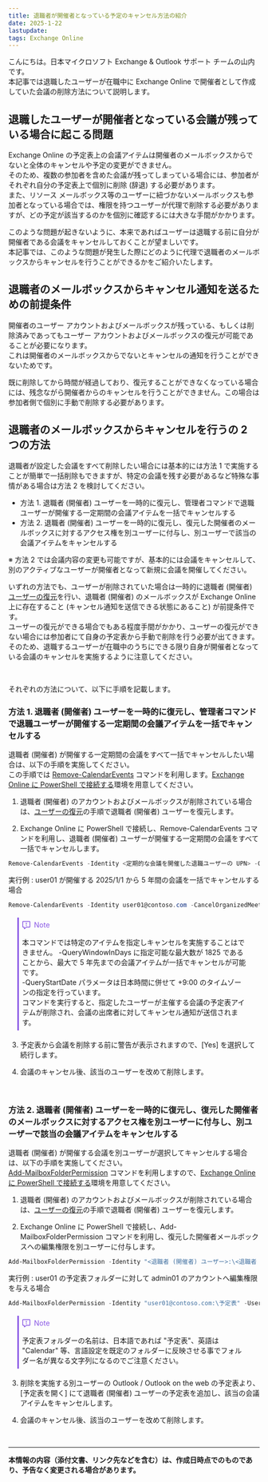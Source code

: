 ```yaml
---
title: 退職者が開催者となっている予定のキャンセル方法の紹介
date: 2025-1-22
lastupdate:
tags: Exchange Online
---
```

こんにちは。日本マイクロソフト Exchange & Outlook サポート チームの山内です。\
本記事では退職したユーザーが在職中に Exchange Online で開催者として作成していた会議の削除方法について説明します。

## 退職したユーザーが開催者となっている会議が残っている場合に起こる問題

Exchange Online の予定表上の会議アイテムは開催者のメールボックスからでないと全体のキャンセルや予定の変更ができません。\
そのため、複数の参加者を含めた会議が残ってしまっている場合には、参加者がそれぞれ自分の予定表上で個別に削除 (辞退) する必要があります。\
また、リソース メールボックス等のユーザーに紐づかないメールボックスも参加者となっている場合では、権限を持つユーザーが代理で削除する必要がありますが、どの予定が該当するのかを個別に確認するには大きな手間がかかります。

このような問題が起きないように、本来であればユーザーは退職する前に自分が開催者である会議をキャンセルしておくことが望ましいです。\
本記事では、このような問題が発生した際にどのように代理で退職者のメールボックスからキャンセルを行うことができるかをご紹介いたします。

## 退職者のメールボックスからキャンセル通知を送るための前提条件

開催者のユーザー アカウントおよびメールボックスが残っている、もしくは削除済みであってもユーザー アカウントおよびメールボックスの復元が可能であることが必要になります。\
これは開催者のメールボックスからでないとキャンセルの通知を行うことができないためです。

既に削除してから時間が経過しており、復元することができなくなっている場合には、残念ながら開催者からのキャンセルを行うことができません。この場合は参加者側で個別に手動で削除する必要があります。

## 退職者のメールボックスからキャンセルを行うの 2 つの方法

退職者が設定した会議をすべて削除したい場合には基本的には方法 1 で実施することが簡単で一括削除もできますが、特定の会議を残す必要があるなど特殊な事情がある場合は方法 2 を検討してください。

- 方法 1. 退職者 (開催者) ユーザーを一時的に復元し、管理者コマンドで退職ユーザーが開催する一定期間の会議アイテムを一括でキャンセルする
- 方法 2. 退職者 (開催者) ユーザーを一時的に復元し、復元した開催者のメールボックスに対するアクセス権を別ユーザーに付与し、別ユーザーで該当の会議アイテムをキャンセルする

※ 方法 2 では会議内容の変更も可能ですが、基本的には会議をキャンセルして、別のアクティブなユーザーが開催者となって新規に会議を開催してください。

いずれの方法でも、ユーザーが削除されていた場合は一時的に退職者 (開催者) [ユーザーの復元](https://learn.microsoft.com/microsoft-365/admin/add-users/restore-user?view=o365-worldwide)を行い、退職者 (開催者) のメールボックスが Exchange Online 上に存在すること (キャンセル通知を送信できる状態にあること) が前提条件です。\
ユーザーの復元ができる場合でもある程度手間がかかり、ユーザーの復元ができない場合には参加者にて自身の予定表から手動で削除を行う必要が出てきます。\
そのため、退職するユーザーが在職中のうちにできる限り自身が開催者となっている会議のキャンセルを実施するように注意してください。

&nbsp;

それぞれの方法について、以下に手順を記載します。

### 方法 1. 退職者 (開催者) ユーザーを一時的に復元し、管理者コマンドで退職ユーザーが開催する一定期間の会議アイテムを一括でキャンセルする

退職者 (開催者) が開催する一定期間の会議をすべて一括でキャンセルしたい場合は、以下の手順を実施してください。\
この手順では [Remove-CalendarEvents](https://learn.microsoft.com/powershell/module/exchange/remove-calendarevents?view=exchange-ps) コマンドを利用します。[Exchange Online に PowerShell で接続する](https://learn.microsoft.com/powershell/exchange/connect-to-exchange-online-powershell?view=exchange-ps)環境を用意してください。

1. 退職者 (開催者) のアカウントおよびメールボックスが削除されている場合は、[ユーザーの復元](https://learn.microsoft.com/microsoft-365/admin/add-users/restore-user?view=o365-worldwide)の手順で退職者 (開催者) ユーザーを復元します。

2. Exchange Online に PowerShell で接続し、Remove-CalendarEvents コマンドを利用し、退職者 (開催者) ユーザーが開催する一定期間の会議をすべて一括でキャンセルします。

``` PowerShell
Remove-CalendarEvents -Identity <定期的な会議を開催した退職ユーザーの UPN> -CancelOrganizedMeetings -QueryStartDate YYYY-MM-DD+09:00 -QueryWindowInDays 1825
```

実行例 : user01 が開催する 2025/1/1 から 5 年間の会議を一括でキャンセルする場合

``` PowerShell
Remove-CalendarEvents -Identity user01@contoso.com -CancelOrganizedMeetings -QueryStartDate 2025-01-01+09:00 -QueryWindowInDays 1825
```

<div style="margin:1.25em;border-left:.25em solid #8957e5;padding:.5em;">
<div style="margin-bottom:16px;display:flex;align-items:center;line-height:1;color:#8957e5">
<svg viewBox="0 0 16 16" width="16" height="16" aria-hidden="true" style="margin-right:8px">
<path fill=#8957e5 d="M0 1.75C0 .784.784 0 1.75 0h12.5C15.216 0 16 .784 16 1.75v9.5A1.75 1.75 0 0 1 14.25 13H8.06l-2.573 2.573A1.458 1.458 0 0 1 3 14.543V13H1.75A1.75 1.75 0 0 1 0 11.25Zm1.75-.25a.25.25 0 0 0-.25.25v9.5c0 .138.112.25.25.25h2a.75.75 0 0 1 .75.75v2.19l2.72-2.72a.749.749 0 0 1 .53-.22h6.5a.25.25 0 0 0 .25-.25v-9.5a.25.25 0 0 0-.25-.25Zm7 2.25v2.5a.75.75 0 0 1-1.5 0v-2.5a.75.75 0 0 1 1.5 0ZM9 9a1 1 0 1 1-2 0 1 1 0 0 1 2 0Z"></path>
</svg>
Note
</div>
<div>
本コマンドでは特定のアイテムを指定しキャンセルを実施することはできません。
-QueryWindowInDays に指定可能な最大数が 1825 であることから、最大で 5 年先までの会議アイテムが一括でキャンセルが可能です。<br>
-QueryStartDate パラメータは日本時間に併せて +9:00 のタイムゾーンの指定を行っています。<br>
コマンドを実行すると、指定したユーザーが主催する会議の予定表アイテムが削除され、会議の出席者に対してキャンセル通知が送信されます。
</div>
</div>

3. 予定表から会議を削除する前に警告が表示されますので、[Yes] を選択して続行します。

4. 会議のキャンセル後、該当のユーザーを改めて削除します。

&nbsp;

### 方法 2. 退職者 (開催者) ユーザーを一時的に復元し、復元した開催者のメールボックスに対するアクセス権を別ユーザーに付与し、別ユーザーで該当の会議アイテムをキャンセルする

退職者 (開催者) が開催する会議を別ユーザーが選択してキャンセルする場合は、以下の手順を実施してください。\
[Add-MailboxFolderPermission](https://learn.microsoft.com/powershell/module/exchange/add-mailboxfolderpermission?view=exchange-ps) コマンドを利用しますので、[Exchange Online に PowerShell で接続する](https://learn.microsoft.com/powershell/exchange/connect-to-exchange-online-powershell?view=exchange-ps)環境を用意してください。

1. 退職者 (開催者) のアカウントおよびメールボックスが削除されている場合は、[ユーザーの復元](https://learn.microsoft.com/microsoft-365/admin/add-users/restore-user?view=o365-worldwide)の手順で退職者 (開催者) ユーザーを復元します。

2. Exchange Online に PowerShell で接続し、Add-MailboxFolderPermission コマンドを利用し、復元した開催者メールボックスへの編集権限を別ユーザーに付与します。

``` PowerShell
Add-MailboxFolderPermission -Identity "<退職者 (開催者) ユーザー>:\<退職者 (開催者) ユーザーの予定表フォルダーの名前>" -User <削除を実施する別ユーザー> -AccessRights Editor
```

実行例 : user01 の予定表フォルダーに対して admin01 のアカウントへ編集権限を与える場合

``` PowerShell
Add-MailboxFolderPermission -Identity "user01@contoso.com:\予定表" -User admin01@contoso.com -AccessRights Editor
```

<div style="margin:1.25em;border-left:.25em solid #8957e5;padding:.5em;">
<div style="margin-bottom:16px;display:flex;align-items:center;line-height:1;color:#8957e5">
<svg viewBox="0 0 16 16" width="16" height="16" aria-hidden="true" style="margin-right:8px">
<path fill=#8957e5 d="M0 1.75C0 .784.784 0 1.75 0h12.5C15.216 0 16 .784 16 1.75v9.5A1.75 1.75 0 0 1 14.25 13H8.06l-2.573 2.573A1.458 1.458 0 0 1 3 14.543V13H1.75A1.75 1.75 0 0 1 0 11.25Zm1.75-.25a.25.25 0 0 0-.25.25v9.5c0 .138.112.25.25.25h2a.75.75 0 0 1 .75.75v2.19l2.72-2.72a.749.749 0 0 1 .53-.22h6.5a.25.25 0 0 0 .25-.25v-9.5a.25.25 0 0 0-.25-.25Zm7 2.25v2.5a.75.75 0 0 1-1.5 0v-2.5a.75.75 0 0 1 1.5 0ZM9 9a1 1 0 1 1-2 0 1 1 0 0 1 2 0Z"></path>
</svg>
Note
</div>
<div>
予定表フォルダーの名前は、日本語であれば "予定表"、英語は "Calendar" 等、言語設定を既定のフォルダーに反映させる事でフォルダー名が異なる文字列になるのでご注意ください。
</div>
</div>

3. 削除を実施する別ユーザーの Outlook / Outlook on the web の予定表より、[予定表を開く] にて退職者 (開催者) ユーザーの予定表を追加し、該当の会議アイテムをキャンセルします。

4. 会議のキャンセル後、該当のユーザーを改めて削除します。

&nbsp;

---
**本情報の内容（添付文書、リンク先などを含む）は、作成日時点でのものであり、予告なく変更される場合があります。**
